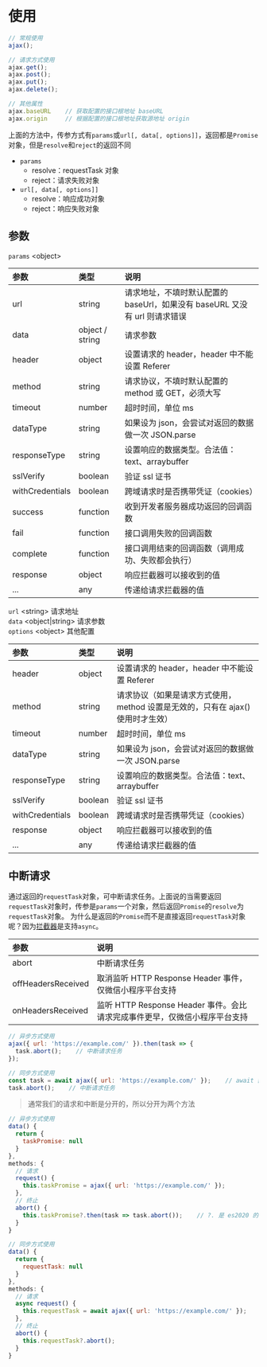 # 使用

```JavaScript
// 常规使用
ajax();

// 请求方式使用
ajax.get();
ajax.post();
ajax.put();
ajax.delete();

// 其他属性
ajax.baseURL    // 获取配置的接口根地址 baseURL
ajax.origin     // 根据配置的接口根地址获取源地址 origin
```

上面的方法中，传参方式有`params`或`url[, data[, options]]`，返回都是`Promise`对象，但是`resolve`和`reject`的返回不同

- `params`
  - resolve：requestTask 对象
  - reject：请求失败对象
- `url[, data[, options]]`
  - resolve：响应成功对象
  - reject：响应失败对象

## 参数

`params` \<object\>

| 参数            | 类型            | 说明                                                                       |
| :-------------- | :-------------- | :------------------------------------------------------------------------- |
| url             | string          | 请求地址，不填时默认配置的 baseUrl，如果没有 baseURL 又没有 url 则请求错误 |
| data            | object / string | 请求参数                                                                   |
| header          | object          | 设置请求的 header，header 中不能设置 Referer                               |
| method          | string          | 请求协议，不填时默认配置的 method 或 GET，必须大写                         |
| timeout         | number          | 超时时间，单位 ms                                                          |
| dataType        | string          | 如果设为 json，会尝试对返回的数据做一次 JSON.parse                         |
| responseType    | string          | 设置响应的数据类型。合法值：text、arraybuffer                              |
| sslVerify       | boolean         | 验证 ssl 证书                                                              |
| withCredentials | boolean         | 跨域请求时是否携带凭证（cookies）                                          |
| success         | function        | 收到开发者服务器成功返回的回调函数                                         |
| fail            | function        | 接口调用失败的回调函数                                                     |
| complete        | function        | 接口调用结束的回调函数（调用成功、失败都会执行）                           |
| response        | object          | 响应拦截器可以接收到的值                                                   |
| ...             | any             | 传递给请求拦截器的值                                                       |

`url` \<string\> 请求地址  
`data` \<object|string\> 请求参数  
`options` \<object\> 其他配置

| 参数            | 类型    | 说明                                                                            |
| :-------------- | :------ | :------------------------------------------------------------------------------ |
| header          | object  | 设置请求的 header，header 中不能设置 Referer                                    |
| method          | string  | 请求协议（如果是请求方式使用，method 设置是无效的，只有在 ajax() 使用时才生效） |
| timeout         | number  | 超时时间，单位 ms                                                               |
| dataType        | string  | 如果设为 json，会尝试对返回的数据做一次 JSON.parse                              |
| responseType    | string  | 设置响应的数据类型。合法值：text、arraybuffer                                   |
| sslVerify       | boolean | 验证 ssl 证书                                                                   |
| withCredentials | boolean | 跨域请求时是否携带凭证（cookies）                                               |
| response        | object  | 响应拦截器可以接收到的值                                                        |
| ...             | any     | 传递给请求拦截器的值                                                            |

## 中断请求

通过返回的`requestTask`对象，可中断请求任务。上面说的当需要返回`requestTask`对象时，传参是`params`一个对象，然后返回`Promise`的`resolve`为`requestTask`对象。
为什么是返回的`Promise`而不是直接返回`requestTask`对象呢？因为[拦截器](/interceptor.html)是支持`async`。

| 参数               | 说明                                                                       |
| :----------------- | :------------------------------------------------------------------------- |
| abort              | 中断请求任务                                                               |
| offHeadersReceived | 取消监听 HTTP Response Header 事件，仅微信小程序平台支持                   |
| onHeadersReceived  | 监听 HTTP Response Header 事件。会比请求完成事件更早，仅微信小程序平台支持 |

```JavaScript
// 异步方式使用
ajax({ url: 'https://example.com/' }).then(task => {
  task.abort();    // 中断请求任务
});

// 同步方式使用
const task = await ajax({ url: 'https://example.com/' });    // await 需要放在 async 函数里
task.abort();    // 中断请求任务
```

> 通常我们的请求和中断是分开的，所以分开为两个方法

```JavaScript
// 异步方式使用
data() {
  return {
    taskPromise: null
  }
},
methods: {
  // 请求
  request() {
    this.taskPromise = ajax({ url: 'https://example.com/' });
  },
  // 终止
  abort() {
    this.taskPromise?.then(task => task.abort());    // ?. 是 es2020 的新语法
  }
}

// 同步方式使用
data() {
  return {
    requestTask: null
  }
},
methods: {
  // 请求
  async request() {
    this.requestTask = await ajax({ url: 'https://example.com/' });
  },
  // 终止
  abort() {
    this.requestTask?.abort();
  }
}
```
